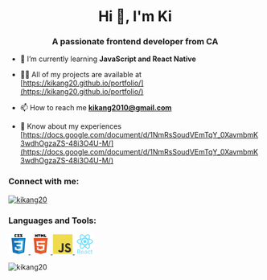 <h1 align="center">Hi 👋, I'm Ki</h1>
<h3 align="center">A passionate frontend developer from CA</h3>

- 🌱 I’m currently learning **JavaScript and React Native**

- 👨‍💻 All of my projects are available at [https://kikang20.github.io/portfolio/](https://kikang20.github.io/portfolio/)

- 📫 How to reach me **kikang2010@gmail.com**

- 📄 Know about my experiences [https://docs.google.com/document/d/1NmRsSoudVEmTqY_0XavmbmK3wdhOgzaZS-48i3O4U-M/](https://docs.google.com/document/d/1NmRsSoudVEmTqY_0XavmbmK3wdhOgzaZS-48i3O4U-M/)

<h3 align="left">Connect with me:</h3>
<p align="left">
<a href="https://linkedin.com/in/kikang20" target="blank"><img align="center" src="https://raw.githubusercontent.com/rahuldkjain/github-profile-readme-generator/master/src/images/icons/Social/linked-in-alt.svg" alt="kikang20" height="30" width="40" /></a>
</p>

<h3 align="left">Languages and Tools:</h3>
<p align="left"> <a href="https://www.w3schools.com/css/" target="_blank" rel="noreferrer"> <img src="https://raw.githubusercontent.com/devicons/devicon/master/icons/css3/css3-original-wordmark.svg" alt="css3" width="40" height="40"/> </a> <a href="https://www.w3.org/html/" target="_blank" rel="noreferrer"> <img src="https://raw.githubusercontent.com/devicons/devicon/master/icons/html5/html5-original-wordmark.svg" alt="html5" width="40" height="40"/> </a> <a href="https://developer.mozilla.org/en-US/docs/Web/JavaScript" target="_blank" rel="noreferrer"> <img src="https://raw.githubusercontent.com/devicons/devicon/master/icons/javascript/javascript-original.svg" alt="javascript" width="40" height="40"/> </a> <a href="https://reactjs.org/" target="_blank" rel="noreferrer"> <img src="https://raw.githubusercontent.com/devicons/devicon/master/icons/react/react-original-wordmark.svg" alt="react" width="40" height="40"/> </a> </p>

<p><img align="left" src="https://github-readme-stats.vercel.app/api/top-langs?username=kikang20&show_icons=true&locale=en&layout=compact" alt="kikang20" /></p>


